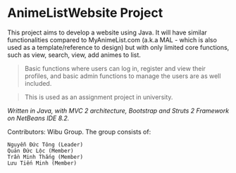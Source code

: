 # AnimeListWebsite Project

This project aims to develop a website using Java. It will have similar functionalities compared to MyAnimeList.com (a.k.a MAL - which is also used as a template/reference to design) but with only limited core functions, such as view, search, view, add animes to list. 

> Basic functions where users can log in, register and view their profiles, and basic admin functions to manage the users are as well included. 

> This is used as an assignment project in university.


*Written in Java, with MVC 2 architecture, Bootstrap and Struts 2 Framework on NetBeans IDE 8.2.*


Contributors: Wibu Group. The group consists of:

```
Nguyễn Đức Tông (Leader)
Quản Đức Lộc (Member)
Trần Minh Thắng (Member)
Lưu Tiến Minh (Member)
```
